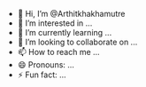 - 👋 Hi, I’m @Arthitkhakhamutre
- 👀 I’m interested in ...
- 🌱 I’m currently learning ...
- 💞️ I’m looking to collaborate on ...
- 📫 How to reach me ...
- 😄 Pronouns: ...
- ⚡ Fun fact: ...

<!---
Arthitkhakhamutre/Arthitkhakhamutre is a ✨ special ✨ repository because its `README.md` (this file) appears on your GitHub profile.
You can click the Preview link to take a look at your changes.
--->

